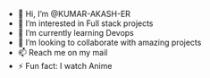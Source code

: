- 👋 Hi, I’m @KUMAR-AKASH-ER
- 👀 I’m interested in Full stack projects
- 🌱 I’m currently learning Devops
- 💞️ I’m looking to collaborate with amazing projects
- 📫 Reach me on my mail
- ⚡ Fun fact: I watch Anime

<!---
KUMAR-AKASH-ER/KUMAR-AKASH-ER is a ✨ special ✨ repository because its `README.md` (this file) appears on your GitHub profile.
You can click the Preview link to take a look at your changes.
--->

